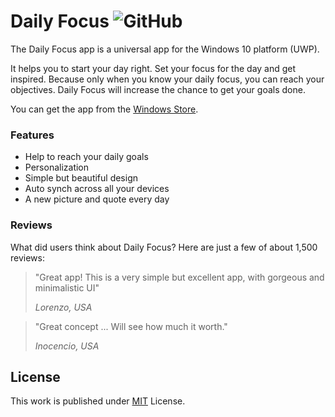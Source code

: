 # Daily Focus ![GitHub](https://img.shields.io/github/license/b3nk4n/momentum-app)

The Daily Focus app is a universal app for the Windows 10 platform (UWP).

It helps you to start your day right. Set your focus for the day and get inspired.
Because only when you know your daily focus, you can reach your objectives.
Daily Focus will increase the chance to get your goals done.

You can get the app from the [Windows Store](https://www.microsoft.com/store/apps/9nblggh5xkw9).

### Features
- Help to reach your daily goals
- Personalization
- Simple but beautiful design
- Auto synch across all your devices
- A new picture and quote every day

### Reviews

What did users think about Daily Focus? Here are just a few of about 1,500 reviews:

> "Great app! This is a very simple but excellent app, with gorgeous and minimalistic UI"
>
> _Lorenzo, USA_

> "Great concept ... Will see how much it worth."
>
> _Inocencio, USA_

## License

This work is published under [MIT][mit] License.

[mit]: https://github.com/b3nk4n/momentum-app/blob/master/LICENSE